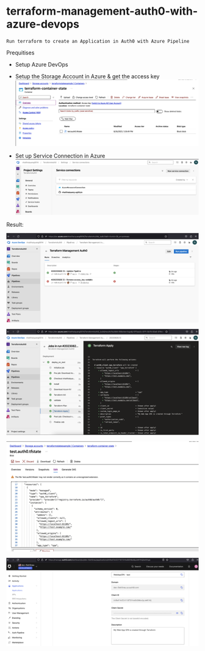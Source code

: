# terraform-management-auth0-with-azure-devops
    Run terraform to create an Application in Auth0 with Azure Pipeline

Prequitises
+ Setup Azure DevOps

+ Setup the Storage Account in Azure & get the access key
![Container State](./images/container-state.png)

+ Set up Service Connection in Azure 
![Service Connection](./images/service-connection-azure.png)

Result:

![Pipeline Overview](./images/pipeline-overview.png)

![Pipeline Detail](./images/pipeline-detail.png)

![Azure Storage](./images/view-tfstate.png)

![Auth0](./images/auth0.png)